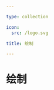 ```yaml
---

type: collection

icon:
  src: /logo.svg

title: 绘制

---
```


# 绘制

<ShowBreadcrumb />

<ShowResources />